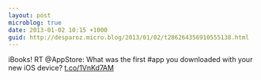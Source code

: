 ```yaml
---
layout: post
microblog: true
date: 2013-01-02 10:15 +1000
guid: http://desparoz.micro.blog/2013/01/02/t286264356910555138.html
---
```

iBooks! RT @AppStore: What was the first #app you downloaded with your new iOS device? [t.co/1VnKd7AM](http://t.co/1VnKd7AM)
